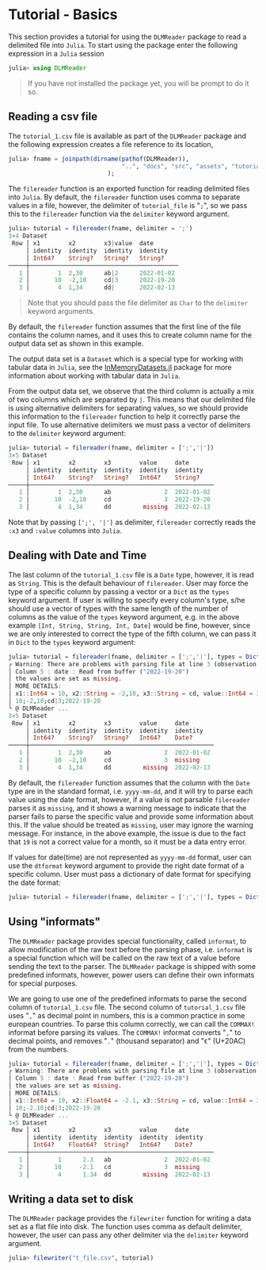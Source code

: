 # Tutorial - Basics

This section provides a tutorial for using the `DLMReader` package to read a delimited file into `Julia`. To start using the package enter the following expression in a `Julia` session

```julia
julia> using DLMReader
```

> If you have not installed the package yet, you will be prompt to do it so.

## Reading a csv file

The `tutorial_1.csv` file is available as part of the `DLMReader` package and the following expression creates a file reference to its location,

```julia
julia> fname = joinpath(dirname(pathof(DLMReader)),
                                "..", "docs", "src", "assets", "tutorial_1.csv"
                            );
```

The `filereader` function is an exported function for reading delimited files into `Julia`. By default, the `filereader` function uses comma to separate values in a file, however, the delimiter of `tutorial_file` is "`;`", so we pass this to the `filereader` function via the `delimiter` keyword argument.

```julia
julia> tutorial = filereader(fname, delimiter = ';')
3×4 Dataset
 Row │ x1        x2        x3|value  date       
     │ identity  identity  identity  identity   
     │ Int64?    String?   String?   String?    
─────┼──────────────────────────────────────────
   1 │        1  2,30      ab|2      2022-01-02
   2 │       10  -2,10     cd|3      2022-19-20
   3 │        4  1,34      dd|       2022-02-13
```

> Note that you should pass the file delimiter as `Char` to the `delimiter` keyword arguments. 

By default, the `filereader` function assumes that the first line of the file contains the column names, and it uses this to create column name for the output data set as shown in this example.

The output data set is a `Dataset` which is a special type for working with tabular data in `Julia`, see the [InMemoryDatasets.jl](https://github.com/sl-solution/InMemoryDatasets.jl) package for more information about working with tabular data in `Julia`.

From the output data set, we observe that the third column is actually a mix of two columns which are separated by `|`. This means that our delimited file is using alternative delimiters for separating values, so we should provide this information to the `filereader` function to help it correctly parse the input file. To use alternative delimiters we must pass a vector of delimiters to the `delimiter` keyword argument:

```julia
julia> tutorial = filereader(fname, delimiter = [';','|'])
3×5 Dataset
 Row │ x1        x2        x3        value     date       
     │ identity  identity  identity  identity  identity   
     │ Int64?    String?   String?   Int64?    String?    
─────┼────────────────────────────────────────────────────
   1 │        1  2,30      ab               2  2022-01-02
   2 │       10  -2,10     cd               3  2022-19-20
   3 │        4  1,34      dd         missing  2022-02-13
```

Note that by passing `[';', '|']` as delimiter, `filereader` correctly reads the `:x3` and `:value` columns into `Julia`.

## Dealing with Date and Time

The last column of the `tutorial_1.csv` file is a `Date` type, however, it is read as `String`. This is the default behaviour of `filereader`. User may force the type of a specific column by passing a vector or a `Dict` as the `types` keyword argument. If user is willing to specify every column's type, s/he should use a vector of types with the same length of the number of columns as the value of the `types` keyword argument, e.g. in the above example `[Int, String, String, Int, Date]` would be fine, however, since we are only interested to correct the type of the fifth column, we can pass it in `Dict` to the `types` keyword argument:

```julia
julia> tutorial = filereader(fname, delimiter = [';','|'], types = Dict(5 => Date))
┌ Warning: There are problems with parsing file at line 3 (observation 2) : 
│ Column 5 : date : Read from buffer ("2022-19-20")
│ the values are set as missing.
│ MORE DETAILS: 
│ x1::Int64 = 10, x2::String = -2,10, x3::String = cd, value::Int64 = 3, date::Date = missing
│ 10;-2,10;cd|3;2022-19-20
└ @ DLMReader ...
3×5 Dataset
 Row │ x1        x2        x3        value     date       
     │ identity  identity  identity  identity  identity   
     │ Int64?    String?   String?   Int64?    Date?      
─────┼────────────────────────────────────────────────────
   1 │        1  2,30      ab               2  2022-01-02
   2 │       10  -2,10     cd               3  missing    
   3 │        4  1,34      dd         missing  2022-02-13
```

By default, the `filereader` function assumes that the column with the `Date` type are in the standard format, i.e. `yyyy-mm-dd`, and it will try to parse each value using the date format, however, if a value is not parsable `filereader` parses it as `missing`, and it shows a warning message to indicate that the parser fails to parse the specific value and provide some information about this. If the value should be treated as `missing`, user may ignore the warning message. For instance, in the above example, the issue is due to the fact that `19` is not a correct value for a month, so it must be a data entry error.

If values for date(time) are not represented as `yyyy-mm-dd` format, user can use the `dtformat` keyword argument to provide the right date format of a specific column. User must pass a dictionary of date format for specifying the date format:

```julia
julia> tutorial = filereader(fname, delimiter = [';','|'], types = Dict(5 => Date), dtformat = Dict(5 => dateformat"y-m-d"));
```

## Using "informats"

The `DLMReader` package provides special functionality, called `informat`, to allow modification of the raw text before the parsing phase, i.e. `informat` is a special function which will be called on the raw text of a value before sending the text to the parser. The `DLMReader` package is shipped with some predefined informats, however, power users can define their own informats for special purposes.

We are going to use one of the predefined informats to parse the second column of `tutorial_1.csv` file. The second column of `tutorial_1.csv` file uses "`,`" as decimal point in numbers, this is a common practice in some european countries. To parse this column correctly, we can call the `COMMAX!` informat before parsing its values. The `COMMAX!` informat converts "`,`" to decimal points, and removes "`.`" (thousand separator) and "`€`" (U+20AC) from the numbers.

```julia
julia> tutorial = filereader(fname, delimiter = [';','|'], types = Dict(5 => Date), informat = Dict(2 => COMMAX!))
┌ Warning: There are problems with parsing file at line 3 (observation 2) :  
│ Column 5 : date : Read from buffer ("2022-19-20")
│ the values are set as missing.
│ MORE DETAILS: 
│ x1::Int64 = 10, x2::Float64 = -2.1, x3::String = cd, value::Int64 = 3, date::Date = missing
│ 10;-2.10;cd|3;2022-19-20
└ @ DLMReader ...
3×5 Dataset
 Row │ x1        x2        x3        value     date       
     │ identity  identity  identity  identity  identity   
     │ Int64?    Float64?  String?   Int64?    Date?      
─────┼────────────────────────────────────────────────────
   1 │        1      2.3   ab               2  2022-01-02
   2 │       10     -2.1   cd               3  missing    
   3 │        4      1.34  dd         missing  2022-02-13
```

## Writing a data set to disk

The `DLMReader` package provides the `filewriter` function for writing a data set as a flat file into disk. The function uses comma as default delimiter, however, the user can pass any other delimiter via the `delimiter` keyword argument.

```julia
julia> filewriter("t_file.csv", tutorial)
```